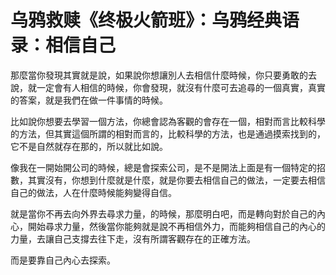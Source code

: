 # 乌鸦救赎《终极火箭班》：乌鸦经典语录：相信自己

那麼當你發現其實就是說，如果說你想讓別人去相信什麼時候，你只要勇敢的去說，就一定會有人相信的時候，你會發現，就沒有什麼可去追尋的一個真實，真實的答案，就是我們在做一件事情的時候。

比如說你想要去學習一個方法，你總會認為客觀的會存在一個，相對而言比較科學的方法，但其實這個所謂的相對而言的，比較科學的方法，也是通過摸索找到的，它不是自然就存在那的，所以就比如說。

像我在一開始開公司的時候，總是會探索公司，是不是開法上面是有一個特定的招數，其實沒有，你想到什麼就是什麼，就是你要去相信自己的做法，一定要去相信自己的做法，人在什麼時候能夠變得自信。

就是當你不再去向外界去尋求力量，的時候，那麼明白吧，而是轉向對於自己的內心，開始尋求力量，然後當你能夠就是說不再相信外力，而能夠相信自己的內心的力量，去讓自己支撐去往下走，沒有所謂客觀存在的正確方法。

而是要靠自己內心去探索。